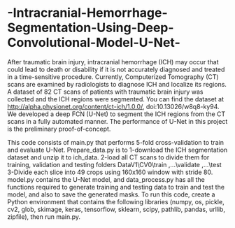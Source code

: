# -Intracranial-Hemorrhage-Segmentation-Using-Deep-Convolutional-Model-U-Net-
After traumatic brain injury, intracranial hemorrhage (ICH) may occur that could lead to death or disability if it is not accurately diagnosed and treated in a time-sensitive procedure. Currently, Computerized Tomography (CT) scans are examined by radiologists to diagnose ICH and localize its regions. 
A dataset of 82 CT scans of patients with traumatic brain injury was collected and the ICH regions were segmented. You can find the dataset at http://alpha.physionet.org/content/ct-ich/1.0.0/, doi:10.13026/w8q8-ky94. We developed a deep FCN (U-Net) to segment the ICH regions from the CT scans in a fully automated manner. The performance of U-Net in this project is the preliminary proof-of-concept. 

This code consists of main.py that performs 5-fold cross-validation to train and evaluate U-Net. Prepare_data.py is to 1-download the ICH segmentation dataset and unzip it to ich_data. 2-load all CT scans to divide them for training, validation and testing folders
                   DataV1\CV0\train
                         ,...\validate
                         ,...\test
3-Divide each slice into 49 crops using 160x160 window with stride 80. model.py contains the U-Net model, and data_process.py has all the functions required to generate training and testing data to train and test the model, and also to save the generated masks.
To run this code, create a Python environment that contains the following libraries (numpy, os, pickle, cv2, glob, skimage, keras, tensorflow, sklearn, scipy, pathlib, pandas, urllib, zipfile), then run main.py.
